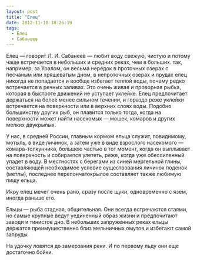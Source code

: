 ```yaml
---
layout: post
title: "Елец"
date: 2012-11-10 18:26:19
tags:
  - Елец
  - Сабанеев
---
```

Елец — говорит Л. И. Сабанеев — любит воду свежую, чистую и потому чаще
встречается в небольших и средних реках, чем в больших. так, например,
за Уралом, он весьма нередок в проточных озерах с песчаным или
хрящеватым дном, в непроточных озерах и прудах елец никогда не
попадается и вообще избегает теплой воды, почему редко встречается в
речных заливах. Это очень живая и проворная рыбка, которая в быстроте
движений не уступает уклейке. Елец предпочитает держаться на более менее
сильном течении, и гораздо реже уклейки встречается на поверхности или в
верхних слоях воды. Подобно большинству других рыб, он плавится только
тогда, когда на поверхности может найти насекомых — мошек, комаров и
других мелких двукрылых.

У нас, в средней России, главным кормом ельца служит, повидимому,
мотыль, в виде личинок, а затем уже в виде взрослого насекомого —
комара-толкунчика, большею частью в тот момент, когда он выплывает на
поверхность и собирается улететь, реже, когда уже обессиленный упадет в
воду. В местностях с берегами из синей мергельной глины, составляющей
необходимое условие существования личинок поденок (метлы), последнее
перепончатокрылое составляет также любимую пищу ельца.

Икру елец мечет очень рано, сразу после щуки, одновременно с язем,
иногда раньше его.

Ельцы — рыба стадная, общительная. Они всегда встречаются стаями, но
самые крупные ведут уединенный образ жизни и предпочитают заводи и
тинистое дно. В небольших запруженных реках ельцы держатся
преимущественно близ мельничных омутов и избегают самой запруды.

На удочку ловятся до замерзания реки. И по первому льду они еще
достаточно бойки.


